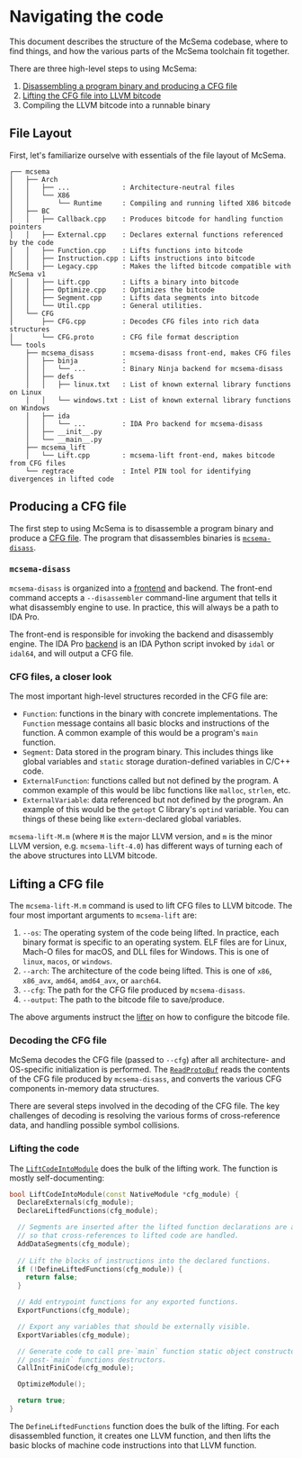 # Navigating the code

This document describes the structure of the McSema codebase, where to find things, and how the various parts of the McSema toolchain fit together.

There are three high-level steps to using McSema:

 1. [Disassembling a program binary and producing a CFG file](#disass)
 2. [Lifting the CFG file into LLVM bitcode](#lift)
 3. Compiling the LLVM bitcode into a runnable binary

## File Layout

First, let's familiarize ourselve with essentials of the file layout of McSema.

```
┌── mcsema
│   ├── Arch
│   │   ├── ...             : Architecture-neutral files
│   │   └── X86
│   │       └── Runtime     : Compiling and running lifted X86 bitcode
│   ├── BC
│   │   ├── Callback.cpp    : Produces bitcode for handling function pointers
│   │   ├── External.cpp    : Declares external functions referenced by the code
│   │   ├── Function.cpp    : Lifts functions into bitcode
│   │   ├── Instruction.cpp : Lifts instructions into bitcode
│   │   ├── Legacy.cpp      : Makes the lifted bitcode compatible with McSema v1
│   │   ├── Lift.cpp        : Lifts a binary into bitcode
│   │   ├── Optimize.cpp    : Optimizes the bitcode
│   │   ├── Segment.cpp     : Lifts data segments into bitcode
│   │   └── Util.cpp        : General utilities.
│   └── CFG
│       ├── CFG.cpp         : Decodes CFG files into rich data structures
│       └── CFG.proto       : CFG file format description
└── tools
    ├── mcsema_disass       : mcsema-disass front-end, makes CFG files
    │   ├── binja           : 
    │   │   └── ...         : Binary Ninja backend for mcsema-disass
    │   ├── defs
    │   │   ├── linux.txt   : List of known external library functions on Linux
    │   │   └── windows.txt : List of known external library functions on Windows
    │   ├── ida
    │   │   └── ...         : IDA Pro backend for mcsema-disass
    │   ├── __init__.py
    │   └── __main__.py
    ├── mcsema_lift
    │   └── Lift.cpp        : mcsema-lift front-end, makes bitcode from CFG files
    └── regtrace            : Intel PIN tool for identifying divergences in lifted code 
```

## <a id="disass"></a> Producing a CFG file

The first step to using McSema is to disassemble a program binary and produce a [CFG file](/mcsema/CFG/CFG.proto). The program that disassembles binaries is [`mcsema-disass`](/tools/mcsema_disass).

### `mcsema-disass`

`mcsema-disass` is organized into a [frontend](/tools/mcsema_disass/__main__.py) and backend. The front-end command accepts a `--disassembler` command-line argument that tells it what disassembly engine to use. In practice, this will always be a path to IDA Pro.

The front-end is responsible for invoking the backend and disassembly engine. The IDA Pro [backend](/tools/mcsema_disass/ida/get_cfg.py) is an IDA Python script invoked by `idal` or `idal64`, and will output a CFG file.

### CFG files, a closer look

The most important high-level structures recorded in the CFG file are:

 - `Function`: functions in the binary with concrete implementations. The `Function` message contains all basic blocks and instructions of the function. A common example of this would be a program's `main` function.
 - `Segment`: Data stored in the program binary. This includes things like global variables and `static` storage duration-defined variables in C/C++ code. 
 - `ExternalFunction`: functions called but not defined by the program. A common example of this would be libc functions like `malloc`, `strlen`, etc.
 - `ExternalVariable`: data referenced but not defined by the program. An example of this would be the `getopt` C library's `optind` variable. You can things of these being like `extern`-declared global variables.

`mcsema-lift-M.m` (where `M` is the major LLVM version, and `m` is the minor LLVM version, e.g. `mcsema-lift-4.0`) has different ways of turning each of the above structures into LLVM bitcode.

## <a id="lift"></a> Lifting a CFG file

The `mcsema-lift-M.m` command is used to lift CFG files to LLVM bitcode. The four most important arguments to `mcsema-lift` are:

 1. `--os`: The operating system of the code being lifted. In practice, each binary format is specific to an operating system. ELF files are for Linux, Mach-O files for macOS, and DLL files for Windows. This is one of `linux`, `macos`, or `windows`.
 2. `--arch`: The architecture of the code being lifted. This is one of `x86`, `x86_avx`, `amd64`, `amd64_avx`, or `aarch64`.
 3. `--cfg`: The path for the CFG file produced by `mcsema-disass`.
 4. `--output`: The path to the bitcode file to save/produce.

The above arguments instruct the [lifter](/tools/mcsema_lift/Lift.cpp) on how to configure the bitcode file.

### Decoding the CFG file

McSema decodes the CFG file (passed to `--cfg`) after all architecture- and OS-specific initialization is performed. The [`ReadProtoBuf`](/mcsema/CFG/CFG.cpp) reads the contents of the CFG file produced by `mcsema-disass`, and converts the various CFG components in-memory data structures.

There are several steps involved in the decoding of the CFG file. The key challenges of decoding is resolving the various forms of cross-reference data, and handling possible symbol collisions.

### Lifting the code

The [`LiftCodeIntoModule`](/mcsema/BC/Lift.cpp) does the bulk of the lifting work. The function is mostly self-documenting:

```c++
bool LiftCodeIntoModule(const NativeModule *cfg_module) {
  DeclareExternals(cfg_module);
  DeclareLiftedFunctions(cfg_module);

  // Segments are inserted after the lifted function declarations are added
  // so that cross-references to lifted code are handled.
  AddDataSegments(cfg_module);
  
  // Lift the blocks of instructions into the declared functions.
  if (!DefineLiftedFunctions(cfg_module)) {
    return false;
  }

  // Add entrypoint functions for any exported functions.
  ExportFunctions(cfg_module);

  // Export any variables that should be externally visible.
  ExportVariables(cfg_module);

  // Generate code to call pre-`main` function static object constructors, and
  // post-`main` functions destructors.
  CallInitFiniCode(cfg_module);

  OptimizeModule();

  return true;
}
```

The `DefineLiftedFunctions` function does the bulk of the lifting. For each disassembled function, it creates one LLVM function, and then lifts the basic blocks of machine code instructions into that LLVM function.

